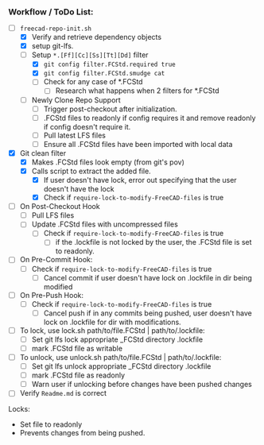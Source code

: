 ### Workflow / ToDo List:
- [ ] `freecad-repo-init.sh`
    - [x] Verify and retrieve dependency objects
    - [x] setup git-lfs.
    - [ ] Setup `*.[Ff][Cc][Ss][Tt][Dd]` filter
		- [x] `git config filter.FCStd.required true`
		- [x] `git config filter.FCStd.smudge cat`
		- [ ] Check for any case of *.FCStd
			- [ ] Research what happens when 2 filters for *.FCStd
	- [ ] Newly Clone Repo Support
		- [ ] Trigger post-checkout after initialization.
		- [ ] .FCStd files to readonly if config requires it and remove readonly if config doesn't require it.
		- [ ] Pull latest LFS files
		- [ ] Ensure all .FCStd files have been imported with local data

- [x] Git clean filter
    - [x] Makes .FCStd files look empty (from git's pov)
    - [x] Calls script to extract the added file.
		- [x] If user doesn't have lock, error out specifying that the user doesn't have the lock
		- [x] Check if `require-lock-to-modify-FreeCAD-files` is true

- [ ] On Post-Checkout Hook
    - [ ] Pull LFS files
	- [ ] Update .FCStd files with uncompressed files
		- [ ] Check if `require-lock-to-modify-FreeCAD-files` is true
			- [ ] if the .lockfile is not locked by the user, the .FCStd file is set to readonly.

- [ ] On Pre-Commit Hook:
	- [ ] Check if `require-lock-to-modify-FreeCAD-files` is true
		- [ ] Cancel commit if user doesn't have lock on .lockfile in dir being modified

- [ ] On Pre-Push Hook:
	- [ ] Check if `require-lock-to-modify-FreeCAD-files` is true
		- [ ] Cancel push if in any commits being pushed, user doesn't have lock on .lockfile for dir with modifications.

- [ ] To lock, use lock.sh path/to/file.FCStd | path/to/.lockfile:
	- [ ] Set git lfs lock appropriate _FCStd directory .lockfile
	- [ ] mark .FCStd file as writable

- [ ] To unlock, use unlock.sh path/to/file.FCStd | path/to/.lockfile:
	- [ ] Set git lfs unlock appropriate _FCStd directory .lockfile
	- [ ] mark .FCStd file as readonly
	- [ ] Warn user if unlocking before changes have been pushed changes

- [ ] Verify `Readme.md` is correct

Locks:
 - Set file to readonly
 - Prevents changes from being pushed.